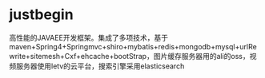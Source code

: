 # justbegin
高性能的JAVAEE开发框架。集成了多项技术，基于maven+Spring4+Springmvc+shiro+mybatis+redis+mongodb+mysql+urlRewrite+sitemesh+Cxf+ehcache+bootStrap，图片缓存服务器用的ali的oss，视频服务器使用letv的云平台，搜索引擎采用elasticsearch
